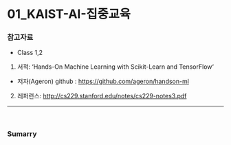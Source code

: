 # 01_KAIST-AI-집중교육

### 참고자료
 - Class 1,2  
  1. 서적: ‘Hands-On Machine Learning with Scikit-Learn and TensorFlow‘  
   - 저자(Ageron) github :  https://github.com/ageron/handson-ml  
  2. 레퍼런스: http://cs229.stanford.edu/notes/cs229-notes3.pdf  
  
<hr>
<br>

### Sumarry

  
 
 
